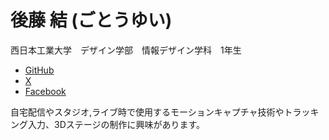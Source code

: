 # 後藤 結 (ごとうゆい) 
西日本工業大学　デザイン学部　情報デザイン学科　1年生<br>
* [GitHub](https://github.com/gotoyuimochi) 
* [X](https://twitter.com/@yuruni_kno)
* [Facebook]()

自宅配信やスタジオ,ライブ時で使用するモーションキャプチャ技術やトラッキング入力、3Dステージの制作に興味があります。
  

